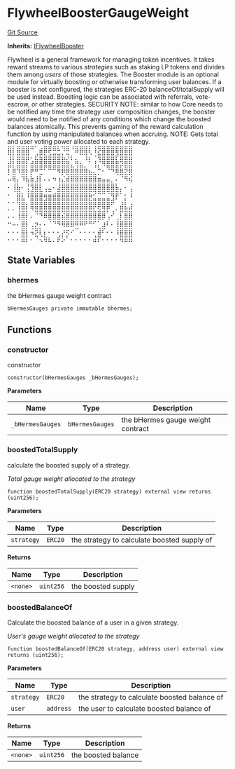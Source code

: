 # FlywheelBoosterGaugeWeight
[Git Source](https://github.com/Maia-DAO/test-env-V2/blob/84b5f9e8695c91ddb02f27bb3dfb1c652f55ced4/rewards/booster/FlywheelBoosterGaugeWeight.sol)

**Inherits:**
[IFlywheelBooster](/rewards/interfaces/IFlywheelBooster.sol/interface.IFlywheelBooster.md)

Flywheel is a general framework for managing token incentives.
It takes reward streams to various *strategies* such as staking LP tokens and divides them among *users* of those strategies.
The Booster module is an optional module for virtually boosting or otherwise transforming user balances.
If a booster is not configured, the strategies ERC-20 balanceOf/totalSupply will be used instead.
Boosting logic can be associated with referrals, vote-escrow, or other strategies.
SECURITY NOTE: similar to how Core needs to be notified any time the strategy user composition changes, the booster would need to be notified of any conditions which change the boosted balances atomically.
This prevents gaming of the reward calculation function by using manipulated balances when accruing.
NOTE: Gets total and user voting power allocated to each strategy.
⣿⡇⣿⣿⣿⠛⠁⣴⣿⡿⠿⠧⠹⠿⠘⣿⣿⣿⡇⢸⡻⣿⣿⣿⣿⣿⣿⣿
⢹⡇⣿⣿⣿⠄⣞⣯⣷⣾⣿⣿⣧⡹⡆⡀⠉⢹⡌⠐⢿⣿⣿⣿⡞⣿⣿⣿
⣾⡇⣿⣿⡇⣾⣿⣿⣿⣿⣿⣿⣿⣿⣄⢻⣦⡀⠁⢸⡌⠻⣿⣿⣿⡽⣿⣿
⡇⣿⠹⣿⡇⡟⠛⣉⠁⠉⠉⠻⡿⣿⣿⣿⣿⣿⣦⣄⡉⠂⠈⠙⢿⣿⣝⣿
⠤⢿⡄⠹⣧⣷⣸⡇⠄⠄⠲⢰⣌⣾⣿⣿⣿⣿⣿⣿⣶⣤⣤⡀⠄⠈⠻⢮
⠄⢸⣧⠄⢘⢻⣿⡇⢀⣀⠄⣸⣿⣿⣿⣿⣿⣿⣿⣿⣿⣿⣿⣿⣧⡀⠄⢀
⠄⠈⣿⡆⢸⣿⣿⣿⣬⣭⣴⣿⣿⣿⣿⣿⣿⣿⣯⠝⠛⠛⠙⢿⡿⠃⠄⢸
⠄⠄⢿⣿⡀⣿⣿⣿⣾⣿⣿⣿⣿⣿⣿⣿⣿⣿⣷⣿⣿⣿⣿⡾⠁⢠⡇⢀
⠄⠄⢸⣿⡇⠻⣿⣿⣿⣿⣿⣿⣿⣿⣿⣿⣿⣿⣿⣏⣫⣻⡟⢀⠄⣿⣷⣾
⠄⠄⢸⣿⡇⠄⠈⠙⠿⣿⣿⣿⣮⣿⣿⣿⣿⣿⣿⣿⣿⡿⢠⠊⢀⡇⣿⣿
⠒⠤⠄⣿⡇⢀⡲⠄⠄⠈⠙⠻⢿⣿⣿⠿⠿⠟⠛⠋⠁⣰⠇⠄⢸⣿⣿⣿
⠄⠄⠄⣿⡇⢬⡻⡇⡄⠄⠄⠄⡰⢖⠔⠉⠄⠄⠄⠄⣼⠏⠄⠄⢸⣿⣿⣿
⠄⠄⠄⣿⡇⠄⠙⢌⢷⣆⡀⡾⡣⠃⠄⠄⠄⠄⠄⣼⡟⠄⠄⠄⠄⢿⣿⣿


## State Variables
### bhermes
the bHermes gauge weight contract


```solidity
bHermesGauges private immutable bhermes;
```


## Functions
### constructor

constructor


```solidity
constructor(bHermesGauges _bHermesGauges);
```
**Parameters**

|Name|Type|Description|
|----|----|-----------|
|`_bHermesGauges`|`bHermesGauges`|the bHermes gauge weight contract|


### boostedTotalSupply

calculate the boosted supply of a strategy.

*Total gauge weight allocated to the strategy*


```solidity
function boostedTotalSupply(ERC20 strategy) external view returns (uint256);
```
**Parameters**

|Name|Type|Description|
|----|----|-----------|
|`strategy`|`ERC20`|the strategy to calculate boosted supply of|

**Returns**

|Name|Type|Description|
|----|----|-----------|
|`<none>`|`uint256`|the boosted supply|


### boostedBalanceOf

Calculate the boosted balance of a user in a given strategy.

*User's gauge weight allocated to the strategy*


```solidity
function boostedBalanceOf(ERC20 strategy, address user) external view returns (uint256);
```
**Parameters**

|Name|Type|Description|
|----|----|-----------|
|`strategy`|`ERC20`|the strategy to calculate boosted balance of|
|`user`|`address`|the user to calculate boosted balance of|

**Returns**

|Name|Type|Description|
|----|----|-----------|
|`<none>`|`uint256`|the boosted balance|


